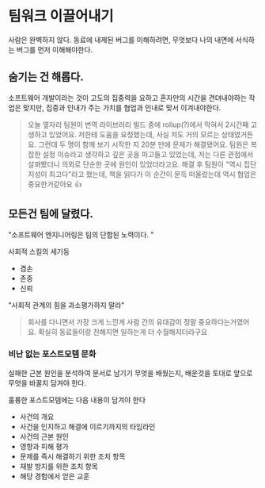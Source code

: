 # 팀워크 이끌어내기

사람은 완벽하지 않다.
동료에 내제된 버그를 이해하려면, 무엇보다 나의 내면에 서식하는 버그를 먼저 이해해야한다.

## 숨기는 건 해롭다.

소프트웨어 개발이라는 것이 고도의 집중력을 요하고 혼자만의 시간을 견뎌내야하는 작업은 맞지만, 집중과 인내가 주는 가치를 협업과 인내로 맞서 이겨내야한다.

> 오늘 옆자리 팀원이 번역 라이브러리 빌드 중에 rollup(?)에서 막혀서 2시간째 고생하고 있었어요. 저한테 도움을 요청했는데, 사실 저도 거의 모르는 상태였거든요.
> 그런데 두 명이 함께 보기 시작한 지 20분 만에 문제가 해결됐어요. 팀원은 복잡한 설정 이슈라고 생각하고 깊은 곳을 파고들고 있었는데, 저는 다른 관점에서 살펴봤더니 의외로 단순한 곳에 원인이 있었더라고요.
> 해결 후 팀원이 "역시 집단지성이 최고다"라고 했는데, 책을 읽다가 이 순간이 문득 떠올랐는데 역시 협업은 중요한거같아요 👍

## 모든건 팀에 달렸다.

"소프트웨어 엔지니어링은 팀의 단합된 노력이다. "

사회적 스킬의 세기둥

- 겸손
- 존중
- 신뢰

"사회적 관계의 힘을 과소평가하지 말라"

> 회사를 다니면서 가장 크게 느낀게 사람 간의 유대감이 정말 중요하다는거였어요.
> 확실히 동료들이랑 친해지면 일하는게 더 수월해지더라구요

### 비난 없는 포스트모템 문화

실패한 근본 원인을 분석하여 문서로 남기기
무엇을 배웠는지, 배운것을 토대로 앞으로 무엇을 바꿀지 담겨야 한다.

훌륭한 포스트모템에는 다음 내용이 담겨야 한다

- 사건의 개요
- 사건을 인지하고 해결에 이르기까지의 타임라인
- 사건의 근본 원인
- 영향과 피해 평가
- 문제를 즉시 해결하기 위한 조치 항목
- 재발 방지를 위한 조치 항목
- 해당 경험에서 얻은 교훈
